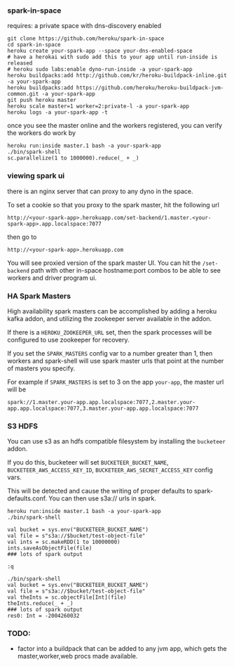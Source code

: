 ### spark-in-space

requires: a private space with dns-discovery enabled

```
git clone https://github.com/heroku/spark-in-space
cd spark-in-space
heroku create your-spark-app --space your-dns-enabled-space
# have a herokai with sudo add this to your app until run-inside is released
# heroku sudo labs:enable dyno-run-inside -a your-spark-app
heroku buildpacks:add http://github.com/kr/heroku-buildpack-inline.git -a your-spark-app
heroku buildpacks:add https://github.com/heroku/heroku-buildpack-jvm-common.git -a your-spark-app
git push heroku master
heroku scale master=1 worker=2:private-l -a your-spark-app
heroku logs -a your-spark-app -t
```

once you see the master online and the workers registered, you can verify the workers do work by

```
heroku run:inside master.1 bash -a your-spark-app
./bin/spark-shell
sc.parallelize(1 to 1000000).reduce(_ + _)
```

### viewing spark ui

there is an nginx server that can proxy to any dyno in the space.

To set a cookie so that you proxy to the spark master, hit the following url

`http://<your-spark-app>.herokuapp.com/set-backend/1.master.<your-spark-app>.app.localspace:7077`

then go to

`http://<your-spark-app>.herokuapp.com`

You will see proxied version of the spark master UI. You can hit the `/set-backend` path with other in-space hostname:port combos
to be able to see workers and driver program ui.

### HA Spark Masters

High availability spark masters can be accomplished by adding a heroku kafka addon, and utilizing the zookeeper server available in the addon.

If there is a `HEROKU_ZOOKEEPER_URL` set, then the spark processes will be configured to use zookeeper for recovery.

If you set the `SPARK_MASTERS` config var to a number greater than 1, then workers and spark-shell will use spark master urls that point at
the number of masters you specify.

For example if `SPARK_MASTERS` is set to 3 on the app `your-app`, the master url will be

`spark://1.master.your-app.app.localspace:7077,2.master.your-app.app.localspace:7077,3.master.your-app.app.localspace:7077`

### S3 HDFS

You can use s3 as an hdfs compatible filesystem by installing the `bucketeer` addon.

If you do this, bucketeer will set `BUCKETEER_BUCKET_NAME`, `BUCKETEER_AWS_ACCESS_KEY_ID`, `BUCKETEER_AWS_SECRET_ACCESS_KEY` config vars.

This will be detected and cause the writing of proper defaults to spark-defaults.conf. You can then use s3a:// urls in spark.

```
heroku run:inside master.1 bash -a your-spark-app
./bin/spark-shell

val bucket = sys.env("BUCKETEER_BUCKET_NAME")
val file = s"s3a://$bucket/test-object-file"
val ints = sc.makeRDD(1 to 10000000)
ints.saveAsObjectFile(file)
### lots of spark output

:q

./bin/spark-shell
val bucket = sys.env("BUCKETEER_BUCKET_NAME")
val file = s"s3a://$bucket/test-object-file"
val theInts = sc.objectFile[Int](file)
theInts.reduce(_ + _)
### lots of spark output
res0: Int = -2004260032
```

### TODO:

* factor into a buildpack that can be added to any jvm app, which gets the master,worker,web procs made available.